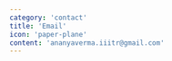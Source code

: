 ```yaml
---
category: 'contact'
title: 'Email'
icon: 'paper-plane'
content: 'ananyaverma.iiitr@gmail.com'
---
```

